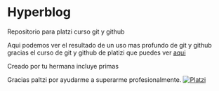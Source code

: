 # Hyperblog
Repositorio para platzi curso git y github

Aqui podemos ver el resultado de un uso mas profundo de git y github gracias el curso de git y github de platizi que puedes ver [aqui](http://https://platzi.com/cursos/git-github/ "aqui")

Creado por tu hermana
incluye primas

Gracias paltzi por ayudarme a superarme profesionalmente.
[![Platzi](https://upload.wikimedia.org/wikipedia/commons/3/32/Platzi.jpg "Platzi")](https://upload.wikimedia.org/wikipedia/commons/3/32/Platzi.jpg "Platzi")
